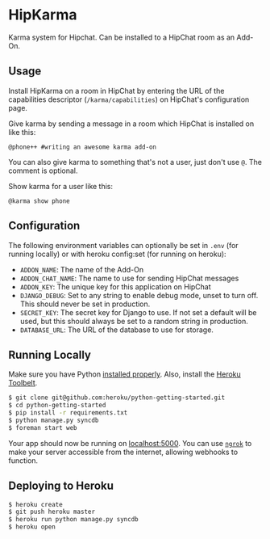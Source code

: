 # HipKarma

Karma system for Hipchat. Can be installed to a HipChat room as an Add-On.


## Usage

Install HipKarma on a room in HipChat by entering the URL of the capabilities descriptor (`/karma/capabilities`) on
HipChat's configuration page.

Give karma by sending a message in a room which HipChat is installed on like this:

```
@phone++ #writing an awesome karma add-on
```

You can also give karma to something that's not a user, just don't use `@`. The comment is optional.

Show karma for a user like this:

```
@karma show phone
```

## Configuration

The following environment variables can optionally be set in `.env` (for running locally) or with heroku config:set
(for running on heroku):
* `ADDON_NAME`: The name of the Add-On
* `ADDON_CHAT_NAME`: The name to use for sending HipChat messages
* `ADDON_KEY`: The unique key for this application on HipChat
* `DJANGO_DEBUG`: Set to any string to enable debug mode, unset to turn off. This should never be set in production.
* `SECRET_KEY`: The secret key for Django to use. If not set a default will be used, but this should always be set to a
random string in production.
* `DATABASE_URL`: The URL of the database to use for storage.

## Running Locally

Make sure you have Python [installed properly](http://install.python-guide.org). Also, install the
[Heroku Toolbelt](https://toolbelt.heroku.com/).

```sh
$ git clone git@github.com:heroku/python-getting-started.git
$ cd python-getting-started
$ pip install -r requirements.txt
$ python manage.py syncdb
$ foreman start web
```

Your app should now be running on [localhost:5000](http://localhost:5000/). You can use [`ngrok`](http://ngrok.com) to make
your server accessible from the internet, allowing webhooks to function.

## Deploying to Heroku

```sh
$ heroku create
$ git push heroku master
$ heroku run python manage.py syncdb
$ heroku open
```

